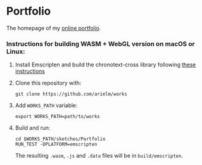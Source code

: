 # Portfolio

The homepage of my [online portfolio](https://arielmalka.com).

### Instructions for building WASM + WebGL version on macOS or Linux:

1. Install Emscripten and build the chronotext-cross library following [these instructions](https://arielm.github.io/cross-blog/2022/10/06/running-in-the-browser.html)

2. Clone this repository with:
   ```
   git clone https://github.com/arielm/works
   ```

3. Add `WORKS_PATH` variable:
   ```
   export WORKS_PATH=path/to/works
   ```

4. Build and run:
   ```
   cd $WORKS_PATH/sketches/Portfolio
   RUN_TEST -DPLATFORM=emscripten
   ```
   
   The resulting `.wasm`, `.js` and `.data` files will be in `build/emscripten`.
